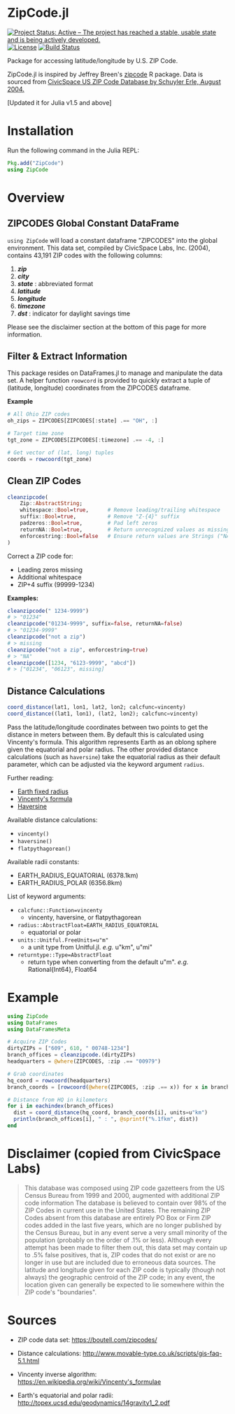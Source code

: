 # ZipCode.jl

[![Project Status: Active – The project has reached a stable, usable state and is being actively developed.](http://www.repostatus.org/badges/latest/active.svg)](http://www.repostatus.org/#active)
[![License](http://img.shields.io/badge/license-MIT-brightgreen.svg?style=flat)](LICENSE.md)
[![Build Status](https://github.com/ScottPJones/ZipCode.jl/workflows/CI/badge.svg)](https://github.com/ScottPJones/ZipCode.jl/actions)

Package for accessing latitude/longitude by U.S. ZIP Code.

ZipCode.jl is inspired by Jeffrey Breen's [zipcode](https://cran.r-project.org/web/packages/zipcode/zipcode.pdf) R package.
Data is sourced from [CivicSpace US ZIP Code Database by Schuyler Erle, August 2004.](https://boutell.com/zipcodes/)

[Updated it for Julia v1.5 and above]

# Installation

Run the following command in the Julia REPL:

```Julia
Pkg.add("ZipCode")
using ZipCode
```


# Overview

## ZIPCODES Global Constant DataFrame

`using ZipCode` will load a constant dataframe "ZIPCODES" into the global environment. This
data set, compiled by CivicSpace Labs, Inc. (2004), contains 43,191 ZIP codes with the following
columns:
1. ***zip***
2. ***city***
3. ***state*** : abbreviated format
4. ***latitude***
5. ***longitude***
6. ***timezone***
7. ***dst*** : indicator for daylight savings time

Please see the disclaimer section at the bottom of this page for more information.

## Filter & Extract Information

This package resides on DataFrames.jl to manage and manipulate the data set. A helper
function `roowcord` is provided to quickly extract a tuple of (latitude, longitude)
coordinates from the ZIPCODES dataframe.

**Example**

```julia
# All Ohio ZIP codes
oh_zips = ZIPCODES[ZIPCODES[:state] .== "OH", :]

# Target time zone
tgt_zone = ZIPCODES[ZIPCODES[:timezone] .== -4, :]

# Get vector of (lat, long) tuples
coords = rowcoord(tgt_zone)
```


## Clean ZIP Codes

```julia
cleanzipcode(
    Zip::AbstractString;
    whitespace::Bool=true,      # Remove leading/trailing whitespace
    suffix::Bool=true,          # Remove "Z-{4}" suffix
    padzeros::Bool=true,        # Pad left zeros
    returnNA::Bool=true,        # Return unrecognized values as missing
    enforcestring::Bool=false   # Ensure return values are Strings ("NA" or original string)
)
```

Correct a ZIP code for:
  * Leading zeros missing
  * Additional whitespace
  * ZIP+4 suffix (99999-1234)

**Examples:**
  ```julia
  cleanzipcode(" 1234-9999")
  # > "01234"
  cleanzipcode("01234-9999", suffix=false, returnNA=false)
  # > "01234-9999"
  cleanzipcode("not a zip")
  # > missing
  cleanzipcode("not a zip", enforcestring=true)
  # > "NA"
  cleanzipcode([1234, "6123-9999", "abcd"])
  # > ["01234", "06123", missing]
  ```


## Distance Calculations
```julia
coord_distance(lat1, lon1, lat2, lon2; calcfunc=vincenty)
coord_distance((lat1, lon1), (lat2, lon2); calcfunc=vincenty)
```

Pass the latitude/longitude coordinates between two points to get the distance
in meters between them. By default this is calculated using Vincenty's formula. This algorithm represents Earth as an oblong sphere given the equatorial and polar radius. The other provided distance calculations (such as `haversine`) take the equatorial radius as their default parameter, which can be adjusted via the keyword argument `radius`.

Further reading:
* [Earth fixed radius](https://en.wikipedia.org/wiki/Earth_radius#Fixed_radius)
* [Vincenty's formula](https://en.wikipedia.org/wiki/Vincenty's_formulae)
* [Haversine](https://en.wikipedia.org/wiki/Haversine_formula)


Available distance calculations:

* `vincenty()`
* `haversine()`
* `flatpythagorean()`

Available radii constants:

* EARTH_RADIUS_EQUATORIAL (6378.1km)
* EARTH_RADIUS_POLAR (6356.8km)


List of keyword arguments:

* `calcfunc::Function=vincenty`
  - vincenty, haversine, or flatpythagorean
* `radius::AbstractFloat=EARTH_RADIUS_EQUATORIAL`
  - equatorial or polar
* `units::Unitful.FreeUnits=u"m"`
  - a unit type from Unitful.jl. *e.g.* u"km", u"mi"
* `returntype::Type=AbstractFloat`
  - return type when converting from the default u"m". *e.g.* Rational{Int64}, Float64

# Example

```julia
using ZipCode
using DataFrames
using DataFramesMeta

# Acquire ZIP Codes
dirtyZIPs = ["609", 610, " 00748-1234"]
branch_offices = cleanzipcode.(dirtyZIPs)
headquarters = @where(ZIPCODES, :zip .== "00979")

# Grab coordinates
hq_coord = rowcoord(headquarters)
branch_coords = [rowcoord(@where(ZIPCODES, :zip .== x)) for x in branch_offices]

# Distance from HQ in kilometers
for i in eachindex(branch_offices)
  dist = coord_distance(hq_coord, branch_coords[i], units=u"km")
  println(branch_offices[i], " : ", @sprintf("%.1fkm", dist))
end
```

# Disclaimer (copied from CivicSpace Labs)

>  This database was composed using ZIP code gazetteers from the US Census Bureau from 1999 and 2000, augmented with additional ZIP code information The database is believed to contain over 98% of the ZIP Codes in current use in the United States. The remaining ZIP Codes absent from this database are entirely PO Box or Firm ZIP codes added in the last five years, which are no longer published by the Census Bureau, but in any event serve a very small minority of the population (probably on the order of .1% or less). Although every attempt has been made to filter them out, this data set may contain up to .5% false positives, that is, ZIP codes that do not exist or are no longer in use but are included due to erroneous data sources. The latitude and longitude given for each ZIP code is typically (though not always) the geographic centroid of the ZIP code; in any event, the location given can generally be expected to lie somewhere within the ZIP code's "boundaries".

# Sources

* ZIP code data set: https://boutell.com/zipcodes/

* Distance calculations: http://www.movable-type.co.uk/scripts/gis-faq-5.1.html

* Vincenty inverse algorithm: https://en.wikipedia.org/wiki/Vincenty's_formulae

* Earth's equatorial and polar radii: http://topex.ucsd.edu/geodynamics/14gravity1_2.pdf
